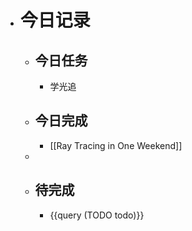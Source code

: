 - # 今日记录
	- ## 今日任务
		- 学光追
	- ##  今日完成
		- [[Ray Tracing in One Weekend]]
	-
	- ## 待完成
		- {{query (TODO todo)}}